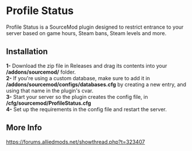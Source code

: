 # Profile Status

Profile Status is a SourceMod plugin designed to restrict entrance to your server based on game hours, Steam bans, Steam levels and more.

## Installation

**1-** Download the zip file in Releases and drag its contents into your **/addons/sourcemod/** folder.</br>
**2-** If you're using a custom database, make sure to add it in **/addons/sourcemod/configs/databases.cfg** by creating a new entry, and using that name in the plugin's cvar.</br>
**3-** Start your server so the plugin creates the config file, in **/cfg/sourcemod/ProfileStatus.cfg**</br>
**4-** Set up the requirements in the config file and restart the server.

## More Info

https://forums.alliedmods.net/showthread.php?t=323407
